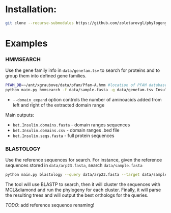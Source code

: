 # Installation:
```bash
git clone --recurse-submodules https://github.com/zolotarovgl/phylogeny.git
```

# Examples  

### HMMSEARCH
Use the gene family info in `data/genefam.tsv` to search for proteins and to group them into defined gene families.  

```bash
PFAM_DB=~/ant/xgraubove/data/pfam/Pfam-A.hmm #location of PFAM database for .hmm fetching 
python main.py hmmsearch -f data/sample.fasta -g data/genefam.tsv Insulin -o results --pfam_db $PFAM_DB --domain_expand 50 
```

- `--domain_expand` option controls the number of aminoacids added from left and right of the extracted domain range   


Main outputs: 
- `bet.Insulin.domains.fasta` - domain ranges sequences  
- `bet.Insulin.domains.csv` - domain ranges .bed file   
- `bet.Insulin.seqs.fasta` - full protein sequences  


### BLASTOLOGY  

Use the reference sequences for search. For instance, given the reference sequences stored in `data/arp23.fasta`, search `data/sample.fasta`

```bash
python main.py blastology --query data/arp23.fasta --target data/sample.fasta -c 10 --force -r data/arp23.names
```

The tool will use BLASTP to search, then it will cluster the sequences with MCL&diamond and run the phylogeny for each cluster. 
Finally, it will parse the resulting trees and will output the best orthologs for the queries.  

*TODO*: add reference sequence renaming!
